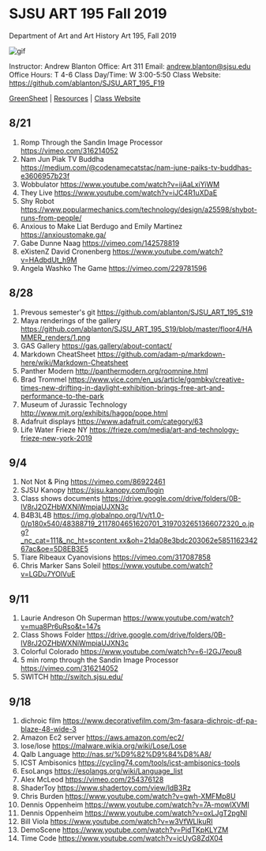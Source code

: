 **SJSU ART 195 Fall 2019**
======================
Department of Art and Art History
Art 195, Fall 2019

![gif](http://i.imgur.com/TuOehiT.gif)

Instructor: Andrew Blanton
Office: Art 311
Email: andrew.blanton@sjsu.edu
Office Hours: T 4-6
Class Day/Time: W 3:00-5:50
Class Website: https://github.com/ablanton/SJSU_ART_195_F19

[GreenSheet](https://github.com/ablanton/SJSU_ART_195_F19/blob/master/GREENSHEET.md)
| [Resources](https://github.com/ablanton/SJSU_ART_195_F19/blob/master/RESOURCES.md)
| [Class Website](https://github.com/ablanton/SJSU_ART_195_F19)

8/21
---------

1. Romp Through the Sandin Image Processor https://vimeo.com/316214052
2. Nam Jun Piak TV Buddha https://medium.com/@codenamecatstac/nam-june-paiks-tv-buddhas-e3606957b23f
3. Wobbulator https://www.youtube.com/watch?v=ijAaLxiYiWM
4. They Live https://www.youtube.com/watch?v=iJC4R1uXDaE
5. Shy Robot https://www.popularmechanics.com/technology/design/a25598/shybot-runs-from-people/
6. Anxious to Make Liat Berdugo and Emily Martinez https://anxioustomake.ga/
7. Gabe Dunne Naag https://vimeo.com/142578819
8. eXistenZ David Cronenberg https://www.youtube.com/watch?v=HAdbdUt_h9M
9. Angela Washko The Game https://vimeo.com/229781596

8/28
---------

1. Prevous semester's git https://github.com/ablanton/SJSU_ART_195_S19
2. Maya renderings of the gallery https://github.com/ablanton/SJSU_ART_195_S19/blob/master/floor4/HAMMER_renders/1.png
3. GAS Gallery https://gas.gallery/about-contact/
4. Markdown CheatSheet https://github.com/adam-p/markdown-here/wiki/Markdown-Cheatsheet
5. Panther Modern http://panthermodern.org/roomnine.html
6. Brad Trommel https://www.vice.com/en_us/article/gqmbky/creative-times-new-drifting-in-daylight-exhibition-brings-free-art-and-performance-to-the-park
7. Museum of Jurassic Technology http://www.mjt.org/exhibits/hagop/pope.html
8. Adafruit displays https://www.adafruit.com/category/63
9. Life Water Frieze NY https://frieze.com/media/art-and-technology-frieze-new-york-2019

9/4
----------
1. Not Not & Ping https://vimeo.com/86922461
2. SJSU Kanopy https://sjsu.kanopy.com/login
3. Class shows documents https://drive.google.com/drive/folders/0B-lV8rJ2OZHbWXNiWmpiaUJXN3c
4. B4B3L4B https://img.globalnpo.org/1/v/t1.0-0/p180x540/48388719_2117804651620701_3197032651366072320_o.jpg?_nc_cat=111&_nc_ht=scontent.xx&oh=21da08e3bdc203062e585116234267ac&oe=5D8EB3E5
5. Tiare Ribeaux Cyanovisions https://vimeo.com/317087858
6. Chris Marker Sans Soleil https://www.youtube.com/watch?v=LGDu7YOlVuE

9/11
-----------
1. Laurie Andreson Oh Superman https://www.youtube.com/watch?v=mua8Pr6uRso&t=147s
2. Class Shows Folder https://drive.google.com/drive/folders/0B-lV8rJ2OZHbWXNiWmpiaUJXN3c
3. Colorful Colorado https://www.youtube.com/watch?v=6-l2GJ7eou8
4. 5 min romp through the Sandin Image Processor https://vimeo.com/316214052
5. SWITCH http://switch.sjsu.edu/

9/18
-----------
1. dichroic film https://www.decorativefilm.com/3m-fasara-dichroic-df-pa-blaze-48-wide-3
2. Amazon Ec2 server https://aws.amazon.com/ec2/
3. lose/lose https://malware.wikia.org/wiki/Lose/Lose
4. Qalb Language http://nas.sr/%D9%82%D9%84%D8%A8/
5. ICST Ambisonics https://cycling74.com/tools/icst-ambisonics-tools
6. EsoLangs https://esolangs.org/wiki/Language_list
7. Alex McLeod https://vimeo.com/254376128
8. ShaderToy https://www.shadertoy.com/view/ldB3Rz
9. Chris Burden https://www.youtube.com/watch?v=gwh-XMFMp8U
10. Dennis Oppenheim https://www.youtube.com/watch?v=7A-mowlXVMI
11. Dennis Oppenheim https://www.youtube.com/watch?v=oxLJgT2pgNI
12. Bill Viola https://www.youtube.com/watch?v=w3VfWLlkuRI
13. DemoScene https://www.youtube.com/watch?v=PidTKpKLYZM
14. Time Code https://www.youtube.com/watch?v=icUyG8ZdX04
